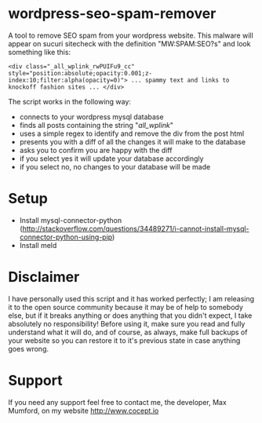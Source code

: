 # wordpress-seo-spam-remover

A tool to remove SEO spam from your wordpress website. This malware will appear on sucuri sitecheck with the definition "MW:SPAM:SEO?s" and look something like this:

    <div class="_all_wplink_rwPUIFu9_cc" style="position:absolute;opacity:0.001;z-index:10;filter:alpha(opacity=0)"> ... spammy text and links to knockoff fashion sites ... </div>

The script works in the following way:

- connects to your wordpress mysql database
- finds all posts containing the string "_all_wplink_"
- uses a simple regex to identify and remove the div from the post html
- presents you with a diff of all the changes it will make to the database
- asks you to confirm you are happy with the diff
- if you select yes it will update your database accordingly
- if you select no, no changes to your database will be made

# Setup

- Install mysql-connector-python (http://stackoverflow.com/questions/34489271/i-cannot-install-mysql-connector-python-using-pip)
- Install meld

# Disclaimer

I have personally used this script and it has worked perfectly; I am releasing it to the open source community because it may be of help to somebody else, but if it breaks anything or does anything that you didn't expect, I take absolutely no responsibility! Before using it, make sure you read and fully understand what it will do, and of course, as always, make full backups of your website so you can restore it to it's previous state in case anything goes wrong.

# Support

If you need any support feel free to contact me, the developer, Max Mumford, on my website http://www.cocept.io
